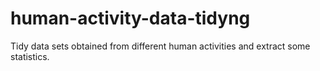 # human-activity-data-tidyng
Tidy data sets obtained from different human activities and extract some statistics.
